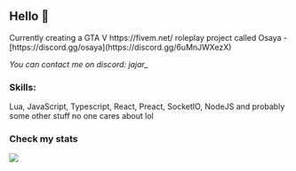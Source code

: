 ## Hello 👀
<p>
Currently creating a GTA V https://fivem.net/ roleplay project called Osaya - [https://discord.gg/osaya](https://discord.gg/6uMnJWXezX)

*You can contact me on discord: jajar_*
</p>

### Skills:
<p>Lua, JavaScript, Typescript, React, Preact, SocketIO, NodeJS and probably some other stuff no one cares about lol</p>

### Check my stats
<p>
<!--   <img align = 'left' src="https://github-readme-stats.vercel.app/api?username=JajarGaming&include_all_commits=true&theme=github_dark&show_icons=true&hide_border=true&count_private=true"/> -->
 	<img align = 'left' src="https://github-readme-stats.vercel.app/api/wakatime?username=Jajar&theme=github_dark&hide_border=true&layout=compact&langs_count=8" />
</p>
